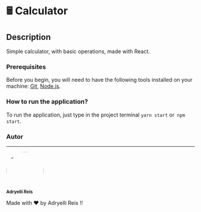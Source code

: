 # 🖩 Calculator

## Description
Simple calculator, with basic operations, made with React.
### Prerequisites

Before you begin, you will need to have the following tools installed on your machine:
[Git](https://git-scm.com), [Node.js](https://nodejs.org/en/). 

### How to run the application?

To run the application, just type in the project terminal `yarn start` or` npm start`.

###  Autor
---
<a href="https://www.instagram.com/adryelli_reis/">
<img style = "border-radius: 50%;" src = "https://instagram.faju16-1.fna.fbcdn.net/v/t51.2885-19/s150x150/134828229_2905638926426236_6250916852221421335_n.jpg?_nc_ht=instagram.faju16-1.fna.fbcdn.net&_nc_ohc=VnrMA0MwDWwAX_psZiR&tp=1&oh=442c31bf56ecdd97400f45ca377df0f3&oe=602F7163" width = "100px;" alt = "" />
 <br />
 <sub> <b> Adryelli Reis </b> </sub> </a> 


Made with ❤️ by Adryelli Reis !!


